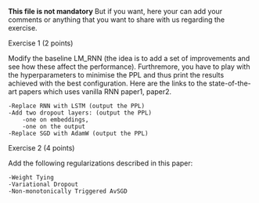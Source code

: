 **This file is not mandatory**
But if you want, here your can add your comments or anything that you want to share with us
regarding the exercise.

Exercise 1 (2 points)

Modify the baseline LM_RNN (the idea is to add a set of improvements and see how these affect the performance). Furthremore, you have to play with the hyperparameters to minimise the PPL and thus print the results achieved with the best configuration. Here are the links to the state-of-the-art papers which uses vanilla RNN paper1, paper2.

    -Replace RNN with LSTM (output the PPL)
    -Add two dropout layers: (output the PPL)
        -one on embeddings,
        -one on the output
    -Replace SGD with AdamW (output the PPL)

Exercise 2 (4 points)

Add the following regularizations described in this paper:

    -Weight Tying
    -Variational Dropout
    -Non-monotonically Triggered AvSGD